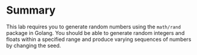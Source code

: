 # Summary

This lab requires you to generate random numbers using the `math/rand` package in Golang. You should be able to generate random integers and floats within a specified range and produce varying sequences of numbers by changing the seed.
